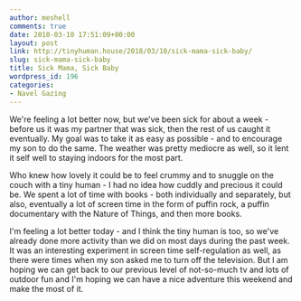 ```yaml
---
author: meshell
comments: true
date: 2018-03-10 17:51:09+00:00
layout: post
link: http://tinyhuman.house/2018/03/10/sick-mama-sick-baby/
slug: sick-mama-sick-baby
title: Sick Mama, Sick Baby
wordpress_id: 196
categories:
- Navel Gazing
---
```


We're feeling a lot better now, but we've been sick for about a week - before us it was my partner that was sick, then the rest of us caught it eventually. My goal was to take it as easy as possible - and to encourage my son to do the same. The weather was pretty mediocre as well, so it lent it self well to staying indoors for the most part.

Who knew how lovely it could be to feel crummy and to snuggle on the couch with a tiny human - I had no idea how cuddly and precious it could be. We spent a lot of time with books - both individually and separately, but also, eventually a lot of screen time in the form of puffin rock, a puffin documentary with the Nature of Things, and then more books.

I'm feeling a lot better today - and I think the tiny human is too, so we've already done more activity than we did on most days during the past week. It was an interesting experiment in screen time self-regulation as well, as there were times when my son asked me to turn off the television. But I am hoping we can get back to our previous level of not-so-much tv and lots of outdoor fun and I'm hoping we can have a nice adventure this weekend and make the most of it.
